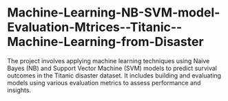 # Machine-Learning-NB-SVM-model-Evaluation-Mtrices--Titanic--Machine-Learning-from-Disaster
The project involves applying machine learning techniques using Naive Bayes (NB) and Support Vector Machine (SVM) models to predict survival outcomes in the Titanic disaster dataset. It includes building and evaluating models using various evaluation metrics to assess performance and insights.
